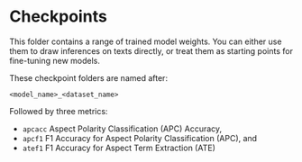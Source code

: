 # Checkpoints

This folder contains a range of trained model weights. You can either use them to draw inferences on texts directly, or treat them as starting points for fine-tuning new models.

These checkpoint folders are named after:

```
<model_name>_<dataset_name>
```

Followed by three metrics:

* `apcacc` Aspect Polarity Classification (APC) Accuracy, 
* `apcf1` F1 Accuracy for Aspect Polarity Classification (APC), and 
* `atef1` F1 Accuracy for Aspect Term Extraction (ATE)